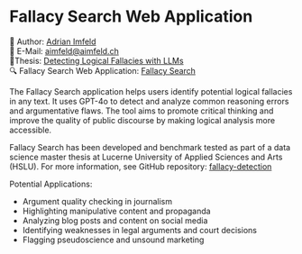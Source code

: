 # Fallacy Search Web Application

👤 Author: [Adrian Imfeld](https://www.linkedin.com/in/aimfeld/)  
📧 E-Mail: aimfeld@aimfeld.ch  
📜Thesis: [Detecting Logical Fallacies with LLMs](https://github.com/aimfeld/fallacy-detection/blob/main/Thesis_HSLU_Adrian_Imfeld.pdf)  
🔍 Fallacy Search Web Application: [Fallacy Search](https://fallacy-search.streamlit.app/)  

The Fallacy Search application helps users identify potential logical fallacies in any text. It uses GPT-4o to detect and analyze common reasoning errors and argumentative flaws. The tool aims to promote critical thinking and improve the quality of public discourse by making logical analysis more accessible.

Fallacy Search has been developed and benchmark tested as part of a data science master thesis at Lucerne University of Applied Sciences and Arts (HSLU). For more information, see GitHub repository: [fallacy-detection](https://github.com/aimfeld/fallacy-detection)

Potential Applications:

- Argument quality checking in journalism
- Highlighting manipulative content and propaganda
- Analyzing blog posts and content on social media
- Identifying weaknesses in legal arguments and court decisions
- Flagging pseudoscience and unsound marketing
